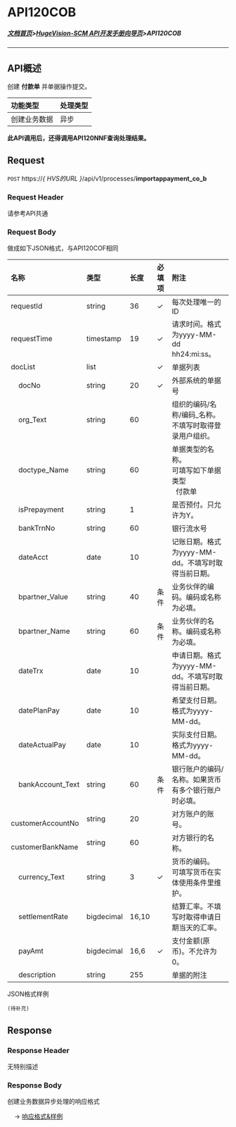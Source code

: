 # API120COB

##### [文档首页](../index.md)>[HugeVision-SCM API开发手册向导页](../api.md)>API120COB

---

## API概述

创建 **付款单** 并单据操作提交。

|功能类型|处理类型|
|:--|:--|
|创建业务数据|异步|

**此API调用后，还得调用API120NNF查询处理结果。**

##  Request

 ```POST```  https://*{ HVS的URL }*/api/v1/processes/**importappayment_co_b**
  
###  Request Header

请参考API共通

###  Request Body

做成如下JSON格式，与API120COF相同

|名称|类型|长度|必填项|附注|
|:--|:--|:--|:--|:--|
|requestId|string|36|✓|每次处理唯一的ID|
|requestTime|timestamp|19|✓|请求时间。格式为yyyy-MM-dd hh24:mi:ss。|
|docList|list||✓|单据列表|
|&nbsp; &nbsp; docNo|string|20|✓|外部系统的单据号|
|&nbsp; &nbsp; org_Text|string|60||组织的编码/名称/编码_名称。不填写时取得登录用户组织。|
|&nbsp; &nbsp; doctype_Name|string|60||单据类型的名称。<br>可填写如下单据类型<br>&nbsp; 付款单|
|&nbsp; &nbsp; isPrepayment|string|1||是否预付。只允许为Y。|
|&nbsp; &nbsp; bankTrnNo|string|60||银行流水号|
|&nbsp; &nbsp; dateAcct|date|10||记账日期。格式为yyyy-MM-dd。不填写时取得当前日期。|
|&nbsp; &nbsp; bpartner_Value|string|40|条件|业务伙伴的编码。编码或名称为必填。|
|&nbsp; &nbsp; bpartner_Name|string|60|条件|业务伙伴的名称。编码或名称为必填。|
|&nbsp; &nbsp; dateTrx|date|10||申请日期。格式为yyyy-MM-dd。不填写时取得当前日期。|
|&nbsp; &nbsp; datePlanPay|date|10||希望支付日期。格式为yyyy-MM-dd。|
|&nbsp; &nbsp; dateActualPay|date|10||实际支付日期。格式为yyyy-MM-dd。|
|&nbsp; &nbsp; bankAccount_Text|string|60|条件|银行账户的编码/名称。如果货币有多个银行账户时必填。|
|&nbsp; &nbsp; customerAccountNo|string|20||对方账户的账号。|
|&nbsp; &nbsp; customerBankName|string|60||对方银行的名称。|
|&nbsp; &nbsp; currency_Text|string|3|✓|货币的编码。<br>可填写货币在实体使用条件里维护。|
|&nbsp; &nbsp; settlementRate|bigdecimal|16,10||结算汇率。不填写时取得申请日期当天的汇率。|
|&nbsp; &nbsp; payAmt|bigdecimal|16,6|✓|支付金额(原币)。不允许为0。|
|&nbsp; &nbsp; description|string|255||单据的附注|

JSON格式样例
```
(待补充)
```

##  Response
 
###  Response Header

无特别描述

###  Response Body

创建业务数据异步处理的响应格式

&nbsp;&nbsp;&nbsp;&nbsp;→&nbsp;[响应格式&样例](Response_Body_01.md)
